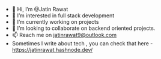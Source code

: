 - 👋 Hi, I’m @Jatin Rawat
- 👀 I’m interested in full stack development
- 🌱 I’m currently working on projects
- 💞️ I’m looking to collaborate on backend oriented projects.
- 📫 Reach me on jatinrawat9@outlook.com
- Sometimes I write about tech , you can check that here -https://jatinrawat.hashnode.dev/
